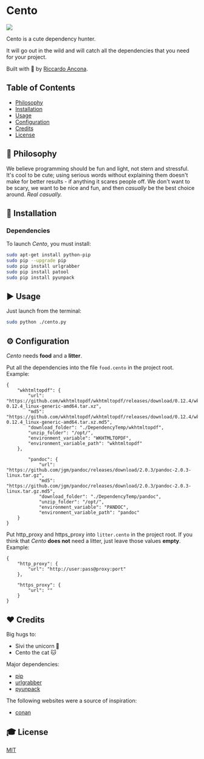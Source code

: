 # Cento

![](https://trello-attachments.s3.amazonaws.com/599c08dd906987aa3757ac4f/5a1695fda465c341081bd8d7/f568c8323bbfb51857ebfa90a198d535/image.png)

Cento is a cute dependency hunter.

It will go out in the wild and will catch all the dependencies that you need for your project.

Built with 💜 by [Riccardo Ancona](https://github.com/raasoft).

## Table of Contents
- [Philosophy](#philosophy)
- [Installation](#installation)
- [Usage](#usage)
- [Configuration](#configuration)
- [Credits](#credits)
- [License](#license)

## 🐣 Philosophy

We believe programming should be fun and light, not stern and stressful. It's cool to be cute; using serious words without explaining them doesn't make for better results - if anything it scares people off. We don't want to be scary, we want to be nice and fun, and then _casually_ be the best choice around. _Real casually._

## 💾 Installation

### Dependencies

To launch *Cento*, you must install:

```bash
sudo apt-get install python-pip
sudo pip --upgrade pip
sudo pip install urlgrabber
sudo pip install patool
sudo pip install pyunpack
```

## ▶️ Usage

Just launch from the terminal:

```bash
sudo python ./cento.py
```

## ⚙ Configuration

_Cento_ needs **food** and a **litter**.

Put all the dependencies into the file `food.cento` in the project root. Example:

```
{
    "wkhtmltopdf": {
        "url": "https://github.com/wkhtmltopdf/wkhtmltopdf/releases/download/0.12.4/wkhtmltox-0.12.4_linux-generic-amd64.tar.xz", 
        "md5": "https://github.com/wkhtmltopdf/wkhtmltopdf/releases/download/0.12.4/wkhtmltox-0.12.4_linux-generic-amd64.tar.xz.md5", 
        "download_folder": "./DependencyTemp/wkhtmltopdf", 
        "unzip_folder": "/opt/", 
        "environment_variable": "WKHTMLTOPDF", 
        "environment_variable_path": "wkhtmltopdf"
    },

        "pandoc": {
            "url": "https://github.com/jgm/pandoc/releases/download/2.0.3/pandoc-2.0.3-linux.tar.gz", 
            "md5": "https://github.com/jgm/pandoc/releases/download/2.0.3/pandoc-2.0.3-linux.tar.gz.md5", 
            "download_folder": "./DependencyTemp/pandoc", 
            "unzip_folder": "/opt/", 
            "environment_variable": "PANDOC", 
            "environment_variable_path": "pandoc"
    }
}
```

Put http_proxy and https_proxy into `litter.cento` in the project root. If you think that _Cento_ **does not** need a litter, just leave those values **empty**. Example:

```
{
    "http_proxy": {
        "url": "http://user:pass@proxy:port"
    },

    "https_proxy": {
        "url": ""
    }
}
```


## ❤ Credits

Big hugs to:

* Sivi the unicorn 💛
* Cento the cat 🐱

Major dependencies:

* [pip](https://pypi.python.org/pypi/pip)
* [urlgrabber](http://urlgrabber.baseurl.org/)
* [pyunpack](https://pypi.python.org/pypi/pyunpack)

The following websites were a source of inspiration:

* [conan](https://www.conan.io/)

## 🎓 License

[MIT](http://webpro.mit-license.org/)
